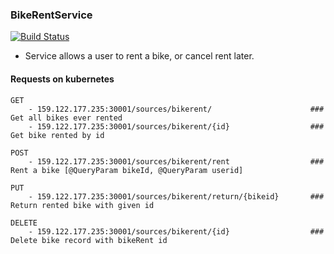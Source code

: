 ### BikeRentService

[![Build Status](https://travis-ci.org/CityBikeShare/BikeRentService.svg?branch=master)](https://travis-ci.org/CityBikeShare/BikeRentService)

- Service allows a user to rent a bike, or cancel rent later.

#### Requests on kubernetes
    GET
        - 159.122.177.235:30001/sources/bikerent/                      ### Get all bikes ever rented
        - 159.122.177.235:30001/sources/bikerent/{id}                  ### Get bike rented by id

    POST
        - 159.122.177.235:30001/sources/bikerent/rent                  ### Rent a bike [@QueryParam bikeId, @QueryParam userid]

    PUT
        - 159.122.177.235:30001/sources/bikerent/return/{bikeid}       ### Return rented bike with given id
        
    DELETE
        - 159.122.177.235:30001/sources/bikerent/{id}                  ### Delete bike record with bikeRent id 
